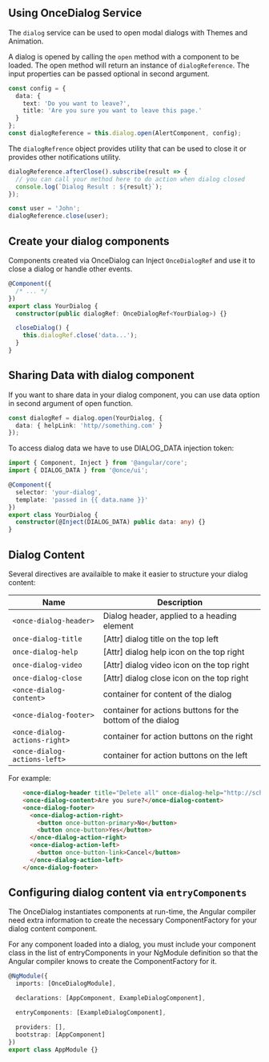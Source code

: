## Using OnceDialog Service

The `dialog` service can be used to open modal dialogs with Themes and Animation.

A dialog is opened by calling the `open` method with a component to be loaded. The open method will return an instance of
`dialogReference`. The input properties can be passed optional in second argument.

```typescript
const config = {
  data: {
    text: 'Do you want to leave?',
    title: 'Are you sure you want to leave this page.'
  }
};
const dialogReference = this.dialog.open(AlertComponent, config);
```

The `dialogRefrence` object provides utility that can be used to close it or provides other notifications utility.

```typescript
dialogReference.afterClose().subscribe(result => {
  // you can call your method here to do action when dialog closed
  console.log(`Dialog Result : ${result}`);
});

const user = 'John';
dialogReference.close(user);
```

## Create your dialog components

Components created via OnceDialog can Inject `OnceDialogRef` and use it to close a dialog or handle other events.

```typescript
@Component({
  /* ... */
})
export class YourDialog {
  constructor(public dialogRef: OnceDialogRef<YourDialog>) {}

  closeDialog() {
    this.dialogRef.close('data...');
  }
}
```

## Sharing Data with dialog component

If you want to share data in your dialog component, you can use data option in second argument of open function.

```typescript
const dialogRef = dialog.open(YourDialog, {
  data: { helpLink: 'http//something.com' }
});
```

To access dialog data we have to use DIALOG_DATA injection token:

```typescript
import { Component, Inject } from '@angular/core';
import { DIALOG_DATA } from '@once/ui';

@Component({
  selector: 'your-dialog',
  template: 'passed in {{ data.name }}'
})
export class YourDialog {
  constructor(@Inject(DIALOG_DATA) public data: any) {}
}
```

## Dialog Content

Several directives are availaible to make it easier to structure your dialog content:

| **Name**                      | **Description**                                            |
| ----------------------------- | ---------------------------------------------------------- |
| `<once-dialog-header>`        | Dialog header, applied to a heading element                |
| `once-dialog-title`           | [Attr] dialog title on the top left                        |
| `once-dialog-help`            | [Attr] dialog help icon on the top right                   |
| `once-dialog-video`           | [Attr] dialog video icon on the top right                  |
| `once-dialog-close`           | [Attr] dialog close icon on the top right                  |
| `<once-dialog-content>`       | container for content of the dialog                        |
| `<once-dialog-footer>`        | container for actions buttons for the bottom of the dialog |
| `<once-dialog-actions-right>` | container for action buttons on the right                  |
| `<once-dialog-actions-left>`  | container for action buttons on the left                   |

For example:

```html
    <once-dialog-header title="Delete all" once-dialog-help="http://scheduleonce.com/article" once-dialog-video="https://youtube.com/..." once-dialog-close />
    <once-dialog-content>Are you sure?</once-dialog-content>
    <once-dialog-footer>
      <once-dialog-action-right>
        <button once-button-primary>No</button>
        <button once-button>Yes</button>
      </once-dialog-action-right>
      <once-dialog-action-left>
        <button once-button-link>Cancel</button>
      </once-dialog-action-left>
    </once-dialog-footer>
```

## Configuring dialog content via `entryComponents`

The OnceDialog instantiates components at run-time, the Angular compiler need extra information to create the necessary ComponentFactory for your dialog content component.

For any component loaded into a dialog, you must include your component class in the list of entryComponents in your NgModule definition so that the Angular compiler knows to create the ComponentFactory for it.

```typescript
@NgModule({
  imports: [OnceDialogModule],

  declarations: [AppComponent, ExampleDialogComponent],

  entryComponents: [ExampleDialogComponent],

  providers: [],
  bootstrap: [AppComponent]
})
export class AppModule {}
```
